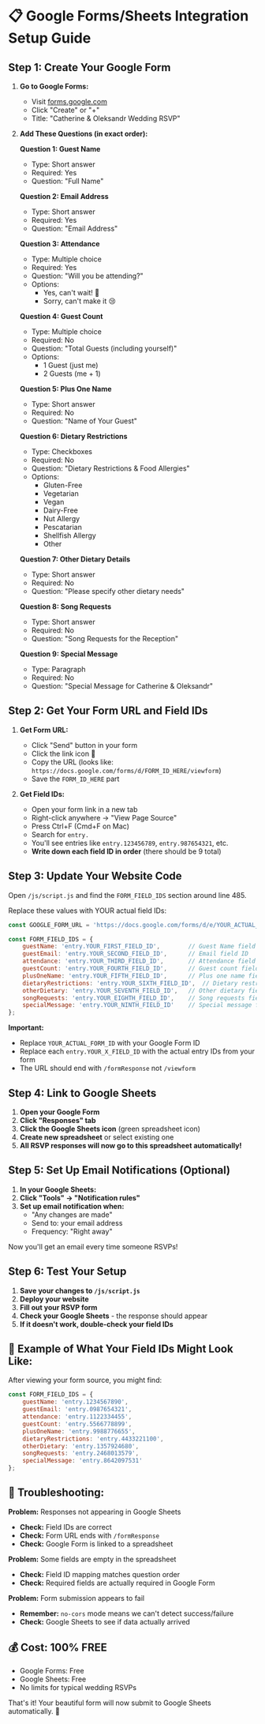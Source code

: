 # 📋 Google Forms/Sheets Integration Setup Guide

## Step 1: Create Your Google Form

1. **Go to Google Forms:**
   - Visit [forms.google.com](https://forms.google.com)
   - Click "Create" or "+"
   - Title: "Catherine & Oleksandr Wedding RSVP"

2. **Add These Questions (in exact order):**

   **Question 1: Guest Name**
   - Type: Short answer
   - Required: Yes
   - Question: "Full Name"

   **Question 2: Email Address**
   - Type: Short answer
   - Required: Yes
   - Question: "Email Address"

   **Question 3: Attendance**
   - Type: Multiple choice
   - Required: Yes
   - Question: "Will you be attending?"
   - Options:
     - Yes, can't wait! 🎉
     - Sorry, can't make it 😢

   **Question 4: Guest Count**
   - Type: Multiple choice
   - Required: No
   - Question: "Total Guests (including yourself)"
   - Options:
     - 1 Guest (just me)
     - 2 Guests (me + 1)

   **Question 5: Plus One Name**
   - Type: Short answer
   - Required: No
   - Question: "Name of Your Guest"

   **Question 6: Dietary Restrictions**
   - Type: Checkboxes
   - Required: No
   - Question: "Dietary Restrictions & Food Allergies"
   - Options:
     - Gluten-Free
     - Vegetarian
     - Vegan
     - Dairy-Free
     - Nut Allergy
     - Pescatarian
     - Shellfish Allergy
     - Other

   **Question 7: Other Dietary Details**
   - Type: Short answer
   - Required: No
   - Question: "Please specify other dietary needs"

   **Question 8: Song Requests**
   - Type: Short answer
   - Required: No
   - Question: "Song Requests for the Reception"

   **Question 9: Special Message**
   - Type: Paragraph
   - Required: No
   - Question: "Special Message for Catherine & Oleksandr"

## Step 2: Get Your Form URL and Field IDs

1. **Get Form URL:**
   - Click "Send" button in your form
   - Click the link icon 🔗
   - Copy the URL (looks like: `https://docs.google.com/forms/d/FORM_ID_HERE/viewform`)
   - Save the `FORM_ID_HERE` part

2. **Get Field IDs:**
   - Open your form link in a new tab
   - Right-click anywhere → "View Page Source"
   - Press Ctrl+F (Cmd+F on Mac)
   - Search for `entry.`
   - You'll see entries like `entry.123456789`, `entry.987654321`, etc.
   - **Write down each field ID in order** (there should be 9 total)

## Step 3: Update Your Website Code

Open `/js/script.js` and find the `FORM_FIELD_IDS` section around line 485.

Replace these values with YOUR actual field IDs:

```javascript
const GOOGLE_FORM_URL = 'https://docs.google.com/forms/d/e/YOUR_ACTUAL_FORM_ID/formResponse';

const FORM_FIELD_IDS = {
    guestName: 'entry.YOUR_FIRST_FIELD_ID',        // Guest Name field ID
    guestEmail: 'entry.YOUR_SECOND_FIELD_ID',      // Email field ID  
    attendance: 'entry.YOUR_THIRD_FIELD_ID',       // Attendance field ID
    guestCount: 'entry.YOUR_FOURTH_FIELD_ID',      // Guest count field ID
    plusOneName: 'entry.YOUR_FIFTH_FIELD_ID',      // Plus one name field ID
    dietaryRestrictions: 'entry.YOUR_SIXTH_FIELD_ID',  // Dietary restrictions field ID
    otherDietary: 'entry.YOUR_SEVENTH_FIELD_ID',   // Other dietary field ID
    songRequests: 'entry.YOUR_EIGHTH_FIELD_ID',    // Song requests field ID
    specialMessage: 'entry.YOUR_NINTH_FIELD_ID'    // Special message field ID
};
```

**Important:** 
- Replace `YOUR_ACTUAL_FORM_ID` with your Google Form ID
- Replace each `entry.YOUR_X_FIELD_ID` with the actual entry IDs from your form
- The URL should end with `/formResponse` not `/viewform`

## Step 4: Link to Google Sheets

1. **Open your Google Form**
2. **Click "Responses" tab**
3. **Click the Google Sheets icon** (green spreadsheet icon)
4. **Create new spreadsheet** or select existing one
5. **All RSVP responses will now go to this spreadsheet automatically!**

## Step 5: Set Up Email Notifications (Optional)

1. **In your Google Sheets:**
2. **Click "Tools" → "Notification rules"**
3. **Set up email notification when:**
   - "Any changes are made"
   - Send to: your email address
   - Frequency: "Right away"

Now you'll get an email every time someone RSVPs!

## Step 6: Test Your Setup

1. **Save your changes to `/js/script.js`**
2. **Deploy your website**
3. **Fill out your RSVP form**
4. **Check your Google Sheets** - the response should appear
5. **If it doesn't work, double-check your field IDs**

## 🎯 Example of What Your Field IDs Might Look Like:

After viewing your form source, you might find:
```javascript
const FORM_FIELD_IDS = {
    guestName: 'entry.1234567890',
    guestEmail: 'entry.0987654321', 
    attendance: 'entry.1122334455',
    guestCount: 'entry.5566778899',
    plusOneName: 'entry.9988776655',
    dietaryRestrictions: 'entry.4433221100',
    otherDietary: 'entry.1357924680',
    songRequests: 'entry.2468013579',
    specialMessage: 'entry.8642097531'
};
```

## 🔧 Troubleshooting:

**Problem:** Responses not appearing in Google Sheets
- **Check:** Field IDs are correct
- **Check:** Form URL ends with `/formResponse`
- **Check:** Google Form is linked to a spreadsheet

**Problem:** Some fields are empty in the spreadsheet
- **Check:** Field ID mapping matches question order
- **Check:** Required fields are actually required in Google Form

**Problem:** Form submission appears to fail
- **Remember:** `no-cors` mode means we can't detect success/failure
- **Check:** Google Sheets to see if data actually arrived

## 💰 Cost: 100% FREE
- Google Forms: Free
- Google Sheets: Free  
- No limits for typical wedding RSVPs

That's it! Your beautiful form will now submit to Google Sheets automatically. 🎉